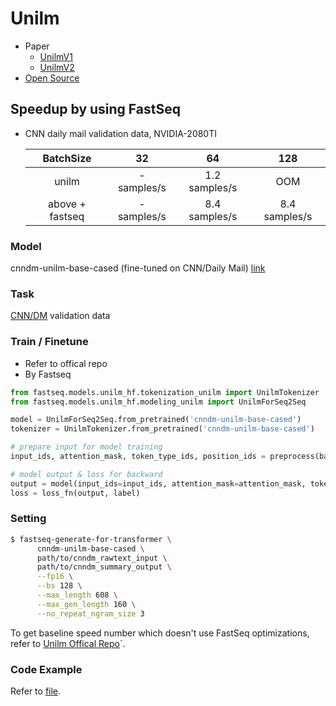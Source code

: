 # Unilm

- Paper
	- [UnilmV1](https://arxiv.org/abs/1905.03197)
	- [UnilmV2](https://arxiv.org/abs/2002.12804)
- [Open Source](https://github.com/microsoft/unilm)

## Speedup by using FastSeq

- CNN daily mail validation data, NVIDIA-2080TI

  |       BatchSize      |       32      |        64       |      128       |
  |:--------------------:|:-------------:|:---------------:|:--------------:|
  |      unilm           |  - samples/s  |  1.2 samples/s  |      OOM       |
  |   above + fastseq    |  - samples/s  |  8.4 samples/s  |  8.4 samples/s |

### Model
cnndm-unilm-base-cased (fine-tuned on CNN/Daily Mail) [link](https://unilm.blob.core.windows.net/ckpt/cnndm.unilm1-base-cased.bin)

### Task
[CNN/DM](https://github.com/harvardnlp/sent-summary) validation data

### Train / Finetune
- Refer to offical repo
- By Fastseq
```python
from fastseq.models.unilm_hf.tokenization_unilm import UnilmTokenizer
from fastseq.models.unilm_hf.modeling_unilm import UnilmForSeq2Seq

model = UnilmForSeq2Seq.from_pretrained('cnndm-unilm-base-cased')
tokenizer = UnilmTokenizer.from_pretrained('cnndm-unilm-base-cased')

# prepare input for model training
input_ids, attention_mask, token_type_ids, position_ids = preprocess(batch_data, tokenizer)

# model output & loss for backward
output = model(input_ids=input_ids, attention_mask=attention_mask, token_type_ids=token_type_ids, position_ids=position_ids)
loss = loss_fn(output, label)
```

### Setting
```bash
$ fastseq-generate-for-transformer \
      cnndm-unilm-base-cased \
      path/to/cnndm_rawtext_input \
      path/to/cnndm_summary_output \
      --fp16 \
      --bs 128 \
      --max_length 608 \
      --max_gen_length 160 \
      --no_repeat_ngram_size 3
```
To get baseline speed number which doesn't use FastSeq optimizations, refer to [Unilm Offical Repo](https://github.com/microsoft/unilm/tree/master/s2s-ft)`.

### Code Example

Refer to [file](../../tests/models/test_unilm_hf.py).
